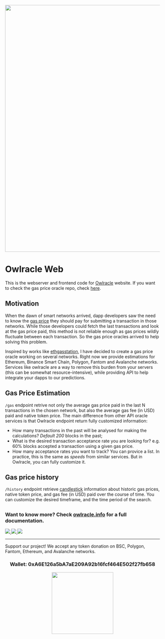 <p align=center>
<img width="800" src="https://user-images.githubusercontent.com/19828711/140464079-683afdb2-a213-4e02-a032-93a42e3a93e8.png">
</p>

# Owlracle Web

This is the webserver and frontend code for [Owlracle](https://owlracle.info) website. If you want to check the gas price oracle repo, check [here](https://github.com/werlang/owlracle).

## Motivation

When the dawn of smart networks arrived, dapp developers saw the need to know the [gas price](https://en.wikipedia.org/wiki/Ethereum#Gas) they should pay for submitting a transaction in those networks. While those developers could fetch the last transactions and look at the gas price paid, this method is not reliable enough as gas prices wildly fluctuate between each transaction. So the gas price oracles arrived to help solving this problem. 

Inspired by works like [ethgasstation](https://ethgasstation.info/), I have decided to create a gas price oracle working on several networks. Right now we provide estimations for Ethereum, Binance Smart Chain, Polygon, Fantom and Avalanche networks. Services like owlracle are a way to remove this burden from your servers (this can be somewhat resource-intensive), while providing API to help integrate your dapps to our predictions.

## Gas Price Estimation

 ```/gas``` endpoint retrive not only the average gas price paid in the last N transactions in the chosen network, but also the average gas fee (in USD) paid and native token price. The main difference from other API oracle services is that Owlracle  endpoint return fully customized information:

 * How many transactions in the past will be analysed for making the calculations? *Default 200* blocks in the past;
 * What is the desired transaction acceptance rate you are looking for? e.g. 60% blocks accepted a transaction using a given gas price.
 * How many acceptance rates you want to track? You can provice a list. In practice, this is the same as *speeds* from similar services. But in Owlracle, you can fully customize it.

## Gas price history

```/history``` endpoint retrieve [candlestick](https://en.wikipedia.org/wiki/Candlestick_chart) information about historic gas prices, native token price, and gas fee (in USD) paid over the course of time. You can customize the desired timeframe, and the time period of the search.

##

### Want to know more? Check [owlracle.info](https://owlracle.info) for a full documentation.

<a href="https://twitter.com/owlracleAPI">
<img src="https://img.shields.io/badge/Twitter-1DA1F2?style=for-the-badge&logo=twitter&logoColor=white">
</a>

<a href="https://t.me/owlracle">
<img src="https://img.shields.io/badge/Telegram-2CA5E0?style=for-the-badge&logo=telegram&logoColor=white">
</a>

<a href="https://github.com/werlang/owlracle">
<img src="https://img.shields.io/badge/GitHub-100000?style=for-the-badge&logo=github&logoColor=white">
</a>

---

Support our project! We accept any token donation on BSC, Polygon, Fantom, Ethereum, and Avalanche networks.

<h3 align=center>Wallet: 0xA6E126a5bA7aE209A92b16fcf464E502f27fb658</h3>
<p align=center>
	<img width="200" src="https://user-images.githubusercontent.com/19828711/139945432-f6b07860-c986-4221-a291-10370f24ea5a.png">
</p>
